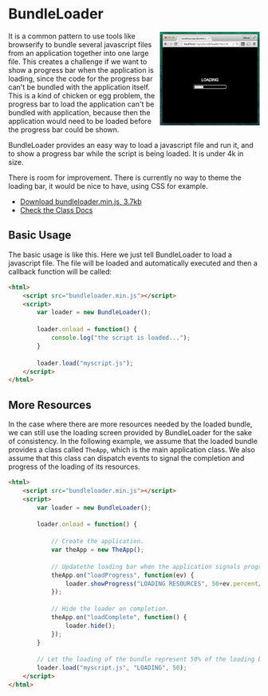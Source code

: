 BundleLoader
============

<img align="right" width="200" src="https://raw.githubusercontent.com/limikael/bundleloader/master/img/bundleloader.png" />

It is a common pattern to use tools like browserify to bundle several javascript
files from an application together into one large file. This creates a challenge 
if we want to show a progress bar when the application is loading, since the code
for the progress bar can't be bundled with the application itself. This is a kind 
of chicken or egg problem, the progress bar to load the application can't be bundled 
with application, because then the application would need to be loaded before the 
progress bar could be shown.

BundleLoader provides an easy way to load a javascript file and run it, and
to show a progress bar while the script is being loaded. It is under 4k in size.

There is room for improvement. There is currently no way to theme the loading bar,
it would be nice to have, using CSS for example.

* [Download bundleloader.min.js, 3.7kb](http://rawgit.com/limikael/bundleloader/master/bundleloader.min.js)
* [Check the Class Docs](http://rawgit.com/limikael/bundleloader/master/doc/classes/BundleLoader.html)

Basic Usage
-----------

The basic usage is like this. Here we just tell BundleLoader to load a javascript file. The file will be loaded and
automatically executed and then a callback function will be called:

````html
<html>
	<script src="bundleloader.min.js"></script>
	<script>
		var loader = new BundleLoader();

		loader.onload = function() {
			console.log("the script is loaded...");
		}

		loader.load("myscript.js");
	</script>
</html>
````

More Resources
--------------

In the case where there are more resources needed by the loaded bundle, we
can still use the loading screen provided by BundleLoader for the sake of
consistency. In the following example, we assume that the loaded bundle
provides a class called `TheApp`, which is the main application class. We
also assume that this class can dispatch events to signal the completion and
progress of the loading of its resources.

````html
<html>
	<script src="bundleloader.min.js"></script>
	<script>
		var loader = new BundleLoader();

		loader.onload = function() {

			// Create the application.
			var theApp = new TheApp();

			// Updatethe loading bar when the application signals progress.
			theApp.on("loadProgress", function(ev) {
				loader.showProgress("LOADING RESOURCES", 50+ev.percent/2);
			});

			// Hide the loader on completion.
			theApp.on("loadComplete", function() {
				loader.hide();
			});
		}

		// Let the loading of the bundle represent 50% of the loading bar.
		loader.load("myscript.js", "LOADING", 50);
	</script>
</html>
````
